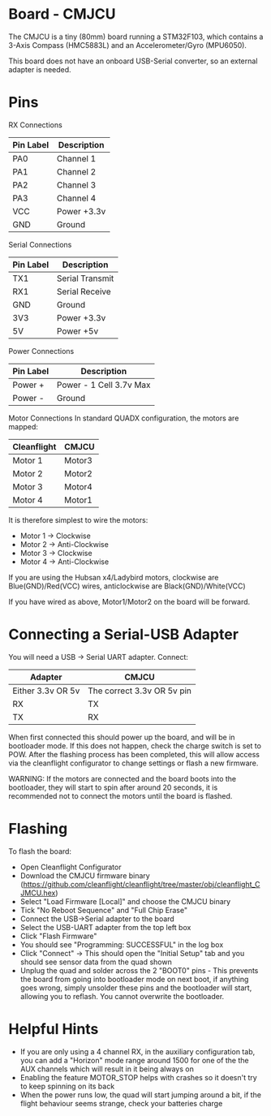 # Board - CMJCU

The CMJCU is a tiny (80mm) board running a STM32F103, which contains a 3-Axis Compass (HMC5883L) 
and an Accelerometer/Gyro (MPU6050).

This board does not have an onboard USB-Serial converter, so an external adapter is needed.

# Pins

RX Connections

| Pin Label | Description |
| --------- | ----------- |
| PA0       | Channel 1   |
| PA1       | Channel 2   |
| PA2       | Channel 3   |
| PA3       | Channel 4   |
| VCC       | Power +3.3v |
| GND       | Ground      |

Serial Connections

| Pin Label | Description     |
| --------- | --------------- |
| TX1       | Serial Transmit |
| RX1       | Serial Receive  |
| GND       | Ground          |
| 3V3       | Power +3.3v     |
| 5V        | Power +5v       |

Power Connections

| Pin Label | Description             |
| --------- | ----------------------- |
| Power +   | Power - 1 Cell 3.7v Max |
| Power -   | Ground                  |

Motor Connections
In standard QUADX configuration, the motors are mapped:

| Cleanflight | CMJCU  |
| ----------- | ------ |
| Motor 1     | Motor3 |
| Motor 2     | Motor2 |
| Motor 3     | Motor4 |
| Motor 4     | Motor1 |

It is therefore simplest to wire the motors:
 * Motor 1 -> Clockwise
 * Motor 2 -> Anti-Clockwise
 * Motor 3 -> Clockwise
 * Motor 4 -> Anti-Clockwise

If you are using the Hubsan x4/Ladybird motors, clockwise are Blue(GND)/Red(VCC) wires, anticlockwise
are Black(GND)/White(VCC)

If you have wired as above, Motor1/Motor2 on the board will be forward.

# Connecting a Serial-USB Adapter

You will need a USB -> Serial UART adapter. Connect:

| Adapter           | CMJCU                      |
| ----------------- | -------------------------- |
| Either 3.3v OR 5v | The correct 3.3v OR 5v pin |
| RX                | TX                         |
| TX                | RX                         |

When first connected this should power up the board, and will be in bootloader mode. If this does not happen, check 
the charge switch is set to POW.
After the flashing process has been completed, this will allow access via the cleanflight configurator to change 
settings or flash a new firmware.

WARNING: If the motors are connected and the board boots into the bootloader, they will start 
to spin after around 20 seconds, it is recommended not to connect the motors until the board
is flashed.

# Flashing

To flash the board:
 * Open Cleanflight Configurator
 * Download the CMJCU firmware binary (https://github.com/cleanflight/cleanflight/tree/master/obj/cleanflight_CJMCU.hex)
 * Select "Load Firmware [Local]" and choose the CMJCU binary
 * Tick "No Reboot Sequence" and "Full Chip Erase"
 * Connect the USB->Serial adapter to the board
 * Select the USB-UART adapter from the top left box
 * Click "Flash Firmware"
 * You should see "Programming: SUCCESSFUL" in the log box
 * Click "Connect" -> This should open the "Initial Setup" tab and you should see sensor data from the quad shown
 * Unplug the quad and solder across the 2 "BOOT0" pins - This prevents the board from going into bootloader mode on next
   boot, if anything goes wrong, simply unsolder these pins and the bootloader will start, allowing you to reflash. You cannot
   overwrite the bootloader.

# Helpful Hints

 * If you are only using a 4 channel RX, in the auxiliary configuration tab, you can add a "Horizon" mode range around 1500 
 for one of the the AUX channels which will result in it being always on
 * Enabling the feature MOTOR_STOP helps with crashes so it doesn't try to keep spinning on its back
 * When the power runs low, the quad will start jumping around a bit, if the flight behaviour seems strange, check your batteries charge

